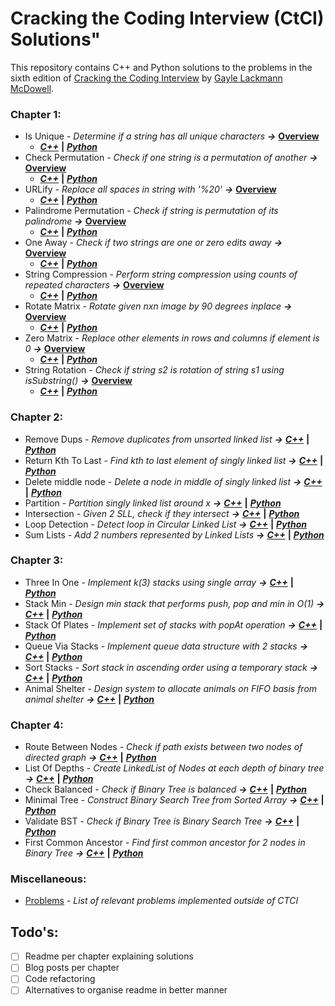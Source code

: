 # Cracking the Coding Interview (CtCI) Solutions"

This repository contains C++ and Python solutions to the problems in the sixth edition of [Cracking the Coding Interview](http://www.crackingthecodinginterview.com/) by [Gayle Lackmann McDowell](http://www.gayle.com/).

### Chapter 1: 

* Is Unique - _Determine if a string has all unique characters_ **_&rarr;_**  **[Overview](/Chapter%201%20-%20Arrays%20and%20Strings#is-unique)** 
  * **_[C++](/Chapter%201%20-%20Arrays%20and%20Strings/Is%20Unique/is_unique.cpp)_**  **|** **_[Python](/Chapter%201%20-%20Arrays%20and%20Strings/Is%20Unique/is_unique.cpp)_**
* Check Permutation - _Check if one string is a permutation of another_ **_&rarr;_** **[Overview](/Chapter%201%20-%20Arrays%20and%20Strings#check-permutation)**  
  * **_[C++](/Chapter%201%20-%20Arrays%20and%20Strings/Check%20Permutation/check_permutation.cpp)_** **|** **_[Python](/Chapter%201%20-%20Arrays%20and%20Strings/Check%20Permutation/check_permutation.py)_** 
* URLify - _Replace all spaces in string with '%20'_ **_&rarr;_** **[Overview](/Chapter%201%20-%20Arrays%20and%20Strings#urlify)**
  * **_[C++](/Chapter%201%20-%20Arrays%20and%20Strings/URLify/urlify.cpp)_** **|** **_[Python](/Chapter%201%20-%20Arrays%20and%20Strings/URLify/urlify.py)_**
* Palindrome Permutation - *_Check if string is permutation of its palindrome_* **_&rarr;_** **[Overview](/Chapter%201%20-%20Arrays%20and%20Strings#palindrome-permutation)**
  * **_[C++](/Chapter%201%20-%20Arrays%20and%20Strings/Palindrome%20Permutation/palindrome_permutation.cpp)_** **|** **_[Python](/Chapter%201%20-%20Arrays%20and%20Strings/Palindrome%20Permutation/palindrome_permutation.py)_**
* One Away - *_Check if two strings are one or zero edits away_* **_&rarr;_** **[Overview](/Chapter%201%20-%20Arrays%20and%20Strings#one-away)**
  * **_[C++](/Chapter%201%20-%20Arrays%20and%20Strings/One%20Away/one_away.cpp)_** **|** **_[Python](/Chapter%201%20-%20Arrays%20and%20Strings/One%20Away/one_away.py)_**
* String Compression - *_Perform string compression using counts of repeated characters_* **_&rarr;_** **[Overview](/Chapter%201%20-%20Arrays%20and%20Strings#string-compression)**
  * **_[C++](/Chapter%201%20-%20Arrays%20and%20Strings/String%20Compression/string_compression.cpp)_** **|** **_[Python](/Chapter%201%20-%20Arrays%20and%20Strings/String%20Compression/string_compression.py)_**
* Rotate Matrix - *_Rotate given nxn image by 90 degrees inplace_* **_&rarr;_** **[Overview](/Chapter%201%20-%20Arrays%20and%20Strings#rotate-matrix)**
  * **_[C++](/Chapter%201%20-%20Arrays%20and%20Strings/Rotate%20Matrix/rotate_matrix.cpp)_** **|** **_[Python](/Chapter%201%20-%20Arrays%20and%20Strings/Rotate%20Matrix/rotate_matrix.py)_**
* Zero Matrix - *_Replace other elements in rows and columns if element is 0_* **_&rarr;_** **[Overview](/Chapter%201%20-%20Arrays%20and%20Strings#zero-matrix)**
  * **_[C++](/Chapter%201%20-%20Arrays%20and%20Strings/Zero%20Matrix/zero_matrix.cpp)_** **|** **_[Python](/Chapter%201%20-%20Arrays%20and%20Strings/Zero%20Matrix/zero_matrix.py)_**
* String Rotation - *_Check if string s2 is rotation of string s1 using isSubstring()_* **_&rarr;_** **[Overview](/Chapter%201%20-%20Arrays%20and%20Strings#string-rotation)**
  * **_[C++](/Chapter%201%20-%20Arrays%20and%20Strings/String%20Rotation/string_rotation.cpp)_** **|** **_[Python](/Chapter%201%20-%20Arrays%20and%20Strings/Zero%20Matrix/string_rotation.py)_**

### Chapter 2:
* Remove Dups - *_Remove duplicates from unsorted linked list_* **_&rarr;_** **_[C++](/Chapter%202%20-%20Linked%20Lists/Remove%20Dups/remove_dups.cpp)_** **|** **_[Python](/Chapter%202%20-%20Linked%20Lists/Remove%20Dups/remove_dups.py)_**
* Return Kth To Last - *_Find kth to last element of singly linked list_* **_&rarr;_** **_[C++](/Chapter%202%20-%20Linked%20Lists/Return%20Kth%20To%20Last/return_kth_to_last.cpp)_** **|** **_[Python](/Chapter%202%20-%20Linked%20Lists/Return%20Kth%20To%20Last/return_kth_to_last.py)_**
* Delete middle node - *_Delete a node in middle of singly linked list_* **_&rarr;_** **_[C++](/Chapter%202%20-%20Linked%20Lists/Delete%20Middle%20node/delete_middle_node.cpp)_** **|** **_[Python](/Chapter%202%20-%20Linked%20Lists/Delete%20Middle%20node%20/delete_middle_node.py)_**
* Partition - *_Partition singly linked list around x_* **_&rarr;_** **_[C++](/Chapter%202%20-%20Linked%20Lists/Partition/partition.cpp)_** **|** **_[Python](/Chapter%202%20-%20Linked%20Lists/Partition/partition.py)_**
* Intersection - *_Given 2 SLL, check if they intersect_* **_&rarr;_** **_[C++](/Chapter%202%20-%20Linked%20Lists/Intersection/Intersection.cpp)_** **|** **_[Python](/Chapter%202%20-%20Linked%20Lists/Intersection/Intersection.py)_**
* Loop Detection - *_Detect loop in Circular Linked List_* **_&rarr;_** **_[C++](/Chapter%202%20-%20Linked%20Lists/Loop%20Detection/loop_detection.cpp)_** **|** **_[Python](/Chapter%202%20-%20Linked%20Lists/Loop%20Detection/loop_detection.py)_**
* Sum Lists - *_Add 2 numbers represented by Linked Lists_* **_&rarr;_** **_[C++](/Chapter%202%20-%20Linked%20Lists/Sum%20Lists/sum_lists_forward1.cpp)_** **|** **_[Python](/Chapter%202%20-%20Linked%20Lists/Sum%20Lists/sum_lists_backward.py)_**
  
### Chapter 3:  
* Three In One - *_Implement k(3) stacks using single array_* **_&rarr;_** **_[C++](/Chapter%203%20-%20Stacks%20and%20Queues/Three%20in%20One/three_in_one.cpp)_** **|** **_[Python](/Chapter%203%20-%20Stacks%20and%20Queues/Three%20in%20One/three_in_one.py)_**
* Stack Min - *_Design min stack that performs push, pop and min in O(1)_* **_&rarr;_** **_[C++](/Chapter%203%20-%20Stacks%20and%20Queues/Stacks%20Min/stack_min.cpp)_** **|** **_[Python](/Chapter%203%20-%20Stacks%20and%20Queues/Stack%20Min/stack_min.py)_**
* Stack Of Plates - *_Implement set of stacks with popAt operation_* **_&rarr;_** **_[C++](/Chapter%203%20-%20Stacks%20and%20Queues/Stack%20Of%20Plates/stack_of_plates.cpp)_** **|** **_[Python](/Chapter%203%20-%20Stacks%20and%20Queues/Stack%20Of%20Plates/stack_of_plates.py)_**
* Queue Via Stacks - *_Implement queue data structure with 2 stacks_* **_&rarr;_** **_[C++](/Chapter%203%20-%20Stacks%20and%20Queues/Queue%20Via%20Stacks/queue_via_stacks.cpp)_** **|** **_[Python](/Chapter%203%20-%20Stacks%20and%20Queues/Queue%20Via%20Stacks/queue_via_stacks.py)_**
* Sort Stacks - *_Sort stack in ascending order using a temporary stack_* **_&rarr;_** **_[C++](/Chapter%203%20-%20Stacks%20and%20Queues/Sort%20Stack/sort_stack.cpp)_** **|** **_[Python](/Chapter%203%20-%20Stacks%20and%20Queues/Sort%20Stack/sort_stack.py)_**
* Animal Shelter - *_Design system to allocate animals on FIFO basis from animal shelter_* **_&rarr;_** **_[C++](/Chapter%203%20-%20Stacks%20and%20Queues/Animal%20Shelter/animal_shelter.cpp)_** **|** **_[Python](/Chapter%203%20-%20Stacks%20and%20Queues/Animal%20Shelter/animal_shelter.py)_**

### Chapter 4:  

* Route Between Nodes - *_Check if path exists between two nodes of directed graph_* **_&rarr;_** **_[C++](/Chapter%204%20-%20Trees%20and%20Graphs/Route%20Between%20Nodes/route_between_nodes.cpp)_** **|** **_[Python](/Chapter%204%20-%20Trees%20and%20Graphs/Route%20Between%20Nodes/route_between_nodes.py)_**
* List Of Depths - *_Create LinkedList of Nodes at each depth of binary tree_* **_&rarr;_** **_[C++](/Chapter%204%20-%20Trees%20and%20Graphs/List%20Of%20Depths/list_of_depths.cpp)_** **|** **_[Python](/Chapter%204%20-%20Trees%20and%20Graphs/List%20Of%20Depths/list_of_depths.py)_**
* Check Balanced - *_Check if Binary Tree is balanced_* **_&rarr;_** **_[C++](/Chapter%204%20-%20Trees%20and%20Graphs/Check%20Balanced/check_balanced.cpp)_** **|** **_[Python](/Chapter%204%20-%20Trees%20and%20Graphs/Check%20Balanced/check_balanced.py)_**
* Minimal Tree - *_Construct Binary Search Tree from Sorted Array_* **_&rarr;_** **_[C++](/Chapter%204%20-%20Trees%20and%20Graphs/Minimal%20Tree/minimal_tree.cpp)_** **|** **_[Python](/Chapter%204%20-%20Trees%20and%20Graphs/Minimal%20Tree/minimal_tree.py)_**
* Validate BST - *_Check if Binary Tree is Binary Search Tree_* **_&rarr;_** **_[C++](/Chapter%204%20-%20Trees%20and%20Graphs/Validate%20BST/validate_bst.cpp)_** **|** **_[Python](/Chapter%204%20-%20Trees%20and%20Graphs/Validate%20BST/validate_bst.py)_**
* First Common Ancestor - *_Find first common ancestor for 2 nodes in Binary Tree_* **_&rarr;_** **_[C++](/Chapter%204%20-%20Trees%20and%20Graphs/First%20Common%20Ancestor/first_common_ancestor.cpp)_** **|** **_[Python](/Chapter%204%20-%20Trees%20and%20Graphs/First%20Common%20Ancestor/first_common_ancestor.py)_**


### Miscellaneous:

* [Problems](/Miscellaneous/Readme.md) - *_List of relevant problems implemented outside of CTCI_*

## Todo's:
- [ ] Readme per chapter explaining solutions  
- [ ] Blog posts per chapter  
- [ ] Code refactoring  
- [ ] Alternatives to organise readme in better manner